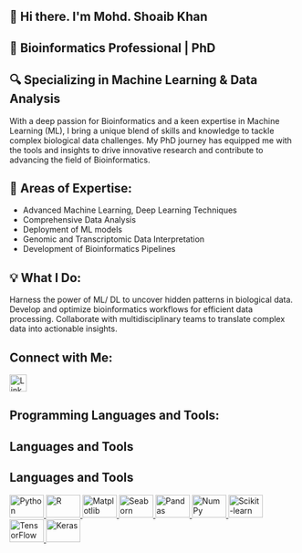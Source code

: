 ##  👋 Hi there. I'm Mohd. Shoaib Khan

## 🚀 Bioinformatics Professional | PhD

## 🔍 Specializing in Machine Learning & Data Analysis

With a deep passion for Bioinformatics and a keen expertise in Machine Learning (ML), I bring a unique blend of skills and knowledge to tackle complex biological data challenges. My PhD journey has equipped me with the tools and insights to drive innovative research and contribute to advancing the field of Bioinformatics.

## 🌟 Areas of Expertise:

* Advanced Machine Learning, Deep Learning Techniques
* Comprehensive Data Analysis
* Deployment of ML models 
* Genomic and Transcriptomic Data Interpretation
* Development of Bioinformatics Pipelines
  
## 💡 What I Do:

Harness the power of ML/ DL to uncover hidden patterns in biological data.
Develop and optimize bioinformatics workflows for efficient data processing.
Collaborate with multidisciplinary teams to translate complex data into actionable insights.

## Connect with Me:
<a href="https://www.linkedin.com/in/shoaib-khan-imt" target="_blank">
    <img src="https://cdn.jsdelivr.net/npm/simple-icons@v3/icons/linkedin.svg" alt="LinkedIn" style="width:30px;"/>
</a>


## Programming Languages and Tools:

## Languages and Tools

## Languages and Tools

<p align="left">
    <a href="https://www.python.org" target="_blank">
        <img src="https://www.python.org/static/community_logos/python-logo.png" alt="Python" width="60" height="40"/>
    </a>
    <a href="https://www.r-project.org" target="_blank">
        <img src="https://www.r-project.org/logo/Rlogo.png" alt="R" width="60" height="40"/>
    </a>
    <a href="https://matplotlib.org/" target="_blank">
        <img src="https://upload.wikimedia.org/wikipedia/commons/0/01/Created_with_Matplotlib-logo.svg" alt="Matplotlib" width="60" height="40"/>
    </a>
    <a href="https://seaborn.pydata.org/" target="_blank">
        <img src="https://seaborn.pydata.org/_images/logo-tall-lightbg.svg" alt="Seaborn" width="60" height="40"/>
    </a>
    <a href="https://pandas.pydata.org/" target="_blank">
        <img src="https://upload.wikimedia.org/wikipedia/commons/e/ed/Pandas_logo.svg" alt="Pandas" width="60" height="40"/>
    </a>
    <a href="https://numpy.org/" target="_blank">
        <img src="https://numpy.org/images/logo.svg" alt="NumPy" width="60" height="40"/>
    </a>
    <a href="https://scikit-learn.org/" target="_blank">
        <img src="https://scikit-learn.org/stable/_static/scikit-learn-logo-small.png" alt="Scikit-learn" width="60" height="40"/>
    </a>
    <a href="https://www.tensorflow.org/" target="_blank">
        <img src="https://www.tensorflow.org/images/tf_logo_social.png" alt="TensorFlow" width="60" height="40"/>
    </a>
    <a href="https://keras.io/" target="_blank">
        <img src="https://upload.wikimedia.org/wikipedia/commons/a/ae/Keras_logo.svg" alt="Keras" width="60" height="40"/>
    </a>
</p>


